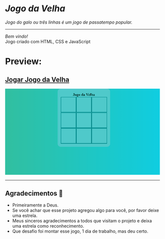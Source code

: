 # *Jogo da Velha*
 *Jogo do galo ou três linhas é um jogo de passatempo popular.*

***
*Bem vindo!* </br> 
<a  target="_blank" rel="noopener noreferrer">Jogo criado com HTML, CSS e JavaScript</a>

  # Preview:
  ## [Jogar Jogo da Velha](https://erikafrochati.github.io/Jogo-da-Velha/Jogo/index.html)

  
  ![Freeway Game](Jogo-da-velha.gif)

****
## Agradecimentos :clap:

* Primeiramente a Deus.
* Se você achar que esse projeto agregou algo para você, por favor deixe uma estrela.
* Meus sinceros agradecimentos a todos que visitam o projeto e deixa uma estrela como reconhecimento.
* Que desafio foi montar esse jogo, 1 dia de trabalho, mas deu certo.
